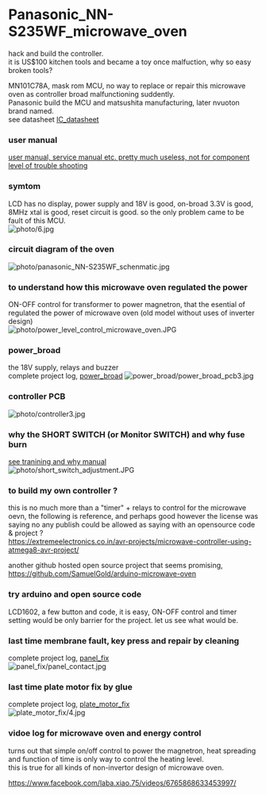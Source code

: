 # Panasonic_NN-S235WF_microwave_oven  
hack and build the controller.  
it is US$100 kitchen tools and became a toy once malfuction, why so easy broken tools?  


MN101C78A, mask rom MCU, no way to replace or repair this microwave oven as controller broad malfunctioning suddently.  
Panasonic build the MCU and matsushita manufacturing, later nvuoton brand named.  
see datasheet [IC_datasheet](IC_datasheet)  

### user manual  
[user manual, service manual etc. pretty much useless, not for component level of trouble shooting](manual)  

### symtom  
LCD has no display, power supply and 18V is good, on-broad 3.3V is good, 8MHz xtal is good, reset circuit is good. so the only problem came to be fault of this MCU.  
![photo/6.jpg](photo/6.jpg)  


### circuit diagram of the oven  
![photo/panasonic_NN-S235WF_schenmatic.jpg](photo/panasonic_NN-S235WF_schenmatic.jpg)  


### to understand how this microwave oven regulated the power
ON-OFF control for transformer to power magnetron, that the esential of regulated the power of microwave oven (old model without uses of inverter design)  
![photo/power_level_control_microwave_oven.JPG](photo/power_level_control_microwave_oven.JPG)  


### power_broad  
the 18V supply, relays and buzzer  
complete project log, [power_broad](power_broad)
![power_broad/power_broad_pcb3.jpg](power_broad/power_broad_pcb3.jpg)



### controller PCB
![photo/controller3.jpg](photo/controller3.jpg)  


### why the SHORT SWITCH (or Monitor SWITCH) and why fuse burn  
[see tranining and why manual](manual)  
![photo/short_switch_adjustment.JPG](photo/short_switch_adjustment.JPG)  



### to build my own controller ?
this is no much more than a "timer" + relays to control for the microwave oevn, the following is reference, and perhaps good however the license was saying no any publish could be allowed as saying with an opensource code & project ?  
https://extremeelectronics.co.in/avr-projects/microwave-controller-using-atmega8-avr-project/  

another github hosted open source project that seems promising,  
https://github.com/SamuelGold/arduino-microwave-oven  


### try arduino and open source code  
LCD1602, a few button and code, it is easy, ON-OFF control and timer setting would be only barrier for the project. let us see what would be.

### last time membrane fault, key press and repair by cleaning
complete project log, [panel_fix](panel_fix)  
![panel_fix/panel_contact.jpg](panel_fix/panel_contact.jpg)  

### last time plate motor fix by glue
complete project log, [plate_motor_fix](plate_motor_fix)   
![plate_motor_fix/4.jpg](plate_motor_fix/4.jpg)   


### vidoe log for microwave oven and energy control
turns out that simple on/off control to power the magnetron, heat spreading and function of time is only way to control the heating level.  
this is true for all kinds of non-invertor design of microwave oven.  

https://www.facebook.com/laba.xiao.75/videos/6765868633453997/
